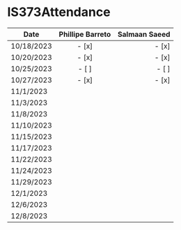 # IS373Attendance



| Date          | Phillipe Barreto      | Salmaan Saeed     |
| ------------- | :-------------------: | ----------------: |
| 10/18/2023    |    - [x]              |  - [x]            |
| 10/20/2023    |    - [x]              |  - [x]            |
| 10/25/2023    |    - [ ]              |  - [ ]            |
| 10/27/2023    |    - [x]              |  - [x]            |
| 11/1/2023     |                       |                   |
| 11/3/2023     |                       |                   |
| 11/8/2023     |                       |                   |
| 11/10/2023    |                       |                   |
| 11/15/2023    |                       |                   |
| 11/17/2023    |                       |                   |
| 11/22/2023    |                       |                   |
| 11/24/2023    |                       |                   |
| 11/29/2023    |                       |                   |
| 12/1/2023     |                       |                   |
| 12/6/2023     |                       |                   |
| 12/8/2023     |                       |                   |


